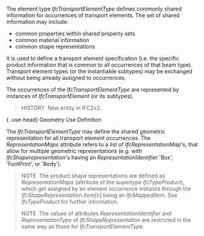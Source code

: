 ﻿The element type _IfcTransportElementType_ defines commonly shared information for occurrences of transport elements. The set of shared information may include:

* common properties within shared property sets
* common material information
* common shape representations

It is used to define a transport element specification (i.e. the specific product information that is common to all occurrences of that beam type). Transport element types (or the instantiable subtypes) may be exchanged without being already assigned to occurrences.

The occurrences of the _IfcTransportElementType_ are represented by instances of _IfcTransportElement_ (or its subtypes).

> HISTORY&nbsp; New entity in IFC2x2.

{ .use-head}
Geometry Use Definition

The _IfcTransportElementType_ may define the shared geometric representation for all transport element occurrences. The _RepresentationMaps_ attribute refers to a list of _IfcRepresentationMap_'s, that allow for multiple geometric representations (e.g. with _IfcShaperepresentation_'s having an _RepresentationIdentifier_ 'Box', 'FootPrint', or 'Body').

> NOTE&nbsp; The product shape representations are defined as _RepresentationMaps_ (attribute of the supertype _IfcTypeProduct_), which get assigned by an element occurrence instance through the _IfcShapeRepresentation.Item[n]_ being an _IfcMappedItem_. See _IfcTypeProduct_ for further information.

> NOTE&nbsp; The values of attributes _RepresentationIdentifier_ and _RepresentationType_ of _IfcShapeRepresentation_ are restricted in the same way as those for _IfcTransportElementType_.
